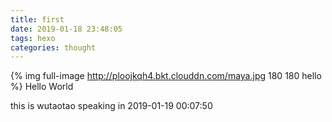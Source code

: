```yaml
---
title: first
date: 2019-01-18 23:48:05
tags: hexo
categories: thought
---
```

{% img full-image http://ploojkqh4.bkt.clouddn.com/maya.jpg 180 180 hello %}
Hello World
<!-- more -->
this is wutaotao speaking in 2019-01-19 00:07:50
